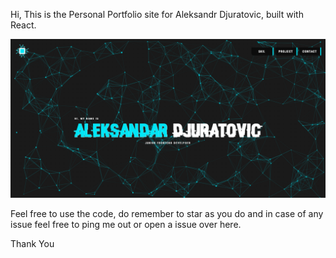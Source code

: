 Hi, This is the Personal Portfolio site for Aleksandr Djuratovic, built with React.


![alt text](./src/Assets/ss.png)



Feel free to use the code, do remember to star as you do and in case of any issue feel free to ping me out or open a issue over here.

Thank You